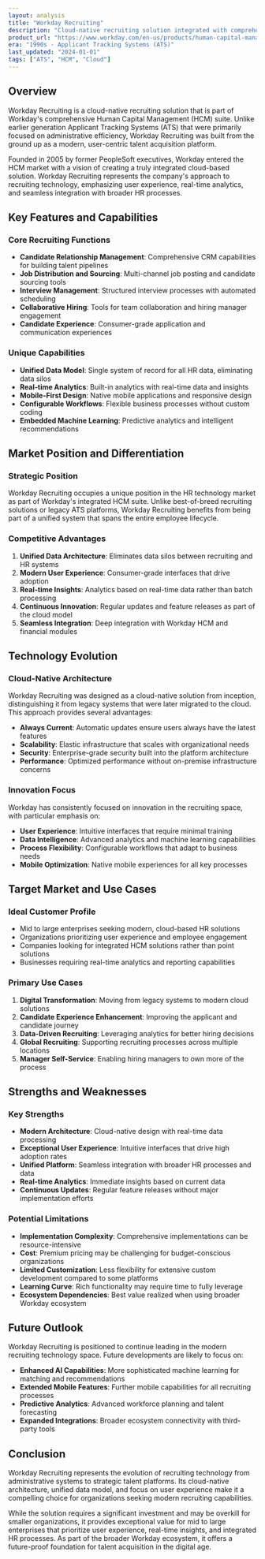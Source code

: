 ```yaml
---
layout: analysis
title: "Workday Recruiting"
description: "Cloud-native recruiting solution integrated with comprehensive human capital management capabilities."
product_url: "https://www.workday.com/en-us/products/human-capital-management/recruiting.html"
era: "1990s - Applicant Tracking Systems (ATS)"
last_updated: "2024-01-01"
tags: ["ATS", "HCM", "Cloud"]
---
```


## Overview

Workday Recruiting is a cloud-native recruiting solution that is part of Workday's comprehensive Human Capital Management (HCM) suite. Unlike earlier generation Applicant Tracking Systems (ATS) that were primarily focused on administrative efficiency, Workday Recruiting was built from the ground up as a modern, user-centric talent acquisition platform.

Founded in 2005 by former PeopleSoft executives, Workday entered the HCM market with a vision of creating a truly integrated cloud-based solution. Workday Recruiting represents the company's approach to recruiting technology, emphasizing user experience, real-time analytics, and seamless integration with broader HR processes.

## Key Features and Capabilities

### Core Recruiting Functions

- **Candidate Relationship Management**: Comprehensive CRM capabilities for building talent pipelines
- **Job Distribution and Sourcing**: Multi-channel job posting and candidate sourcing tools
- **Interview Management**: Structured interview processes with automated scheduling
- **Collaborative Hiring**: Tools for team collaboration and hiring manager engagement
- **Candidate Experience**: Consumer-grade application and communication experiences

### Unique Capabilities

- **Unified Data Model**: Single system of record for all HR data, eliminating data silos
- **Real-time Analytics**: Built-in analytics with real-time data and insights
- **Mobile-First Design**: Native mobile applications and responsive design
- **Configurable Workflows**: Flexible business processes without custom coding
- **Embedded Machine Learning**: Predictive analytics and intelligent recommendations

## Market Position and Differentiation

### Strategic Position

Workday Recruiting occupies a unique position in the HR technology market as part of Workday's integrated HCM suite. Unlike best-of-breed recruiting solutions or legacy ATS platforms, Workday Recruiting benefits from being part of a unified system that spans the entire employee lifecycle.

### Competitive Advantages

1. **Unified Data Architecture**: Eliminates data silos between recruiting and HR systems
2. **Modern User Experience**: Consumer-grade interfaces that drive adoption
3. **Real-time Insights**: Analytics based on real-time data rather than batch processing
4. **Continuous Innovation**: Regular updates and feature releases as part of the cloud model
5. **Seamless Integration**: Deep integration with Workday HCM and financial modules

## Technology Evolution

### Cloud-Native Architecture

Workday Recruiting was designed as a cloud-native solution from inception, distinguishing it from legacy systems that were later migrated to the cloud. This approach provides several advantages:

- **Always Current**: Automatic updates ensure users always have the latest features
- **Scalability**: Elastic infrastructure that scales with organizational needs
- **Security**: Enterprise-grade security built into the platform architecture
- **Performance**: Optimized performance without on-premise infrastructure concerns

### Innovation Focus

Workday has consistently focused on innovation in the recruiting space, with particular emphasis on:

- **User Experience**: Intuitive interfaces that require minimal training
- **Data Intelligence**: Advanced analytics and machine learning capabilities
- **Process Flexibility**: Configurable workflows that adapt to business needs
- **Mobile Optimization**: Native mobile experiences for all key processes

## Target Market and Use Cases

### Ideal Customer Profile

- Mid to large enterprises seeking modern, cloud-based HR solutions
- Organizations prioritizing user experience and employee engagement
- Companies looking for integrated HCM solutions rather than point solutions
- Businesses requiring real-time analytics and reporting capabilities

### Primary Use Cases

1. **Digital Transformation**: Moving from legacy systems to modern cloud solutions
2. **Candidate Experience Enhancement**: Improving the applicant and candidate journey
3. **Data-Driven Recruiting**: Leveraging analytics for better hiring decisions
4. **Global Recruiting**: Supporting recruiting processes across multiple locations
5. **Manager Self-Service**: Enabling hiring managers to own more of the process

## Strengths and Weaknesses

### Key Strengths

- **Modern Architecture**: Cloud-native design with real-time data processing
- **Exceptional User Experience**: Intuitive interfaces that drive high adoption rates
- **Unified Platform**: Seamless integration with broader HR processes and data
- **Real-time Analytics**: Immediate insights based on current data
- **Continuous Updates**: Regular feature releases without major implementation efforts

### Potential Limitations

- **Implementation Complexity**: Comprehensive implementations can be resource-intensive
- **Cost**: Premium pricing may be challenging for budget-conscious organizations
- **Limited Customization**: Less flexibility for extensive custom development compared to some platforms
- **Learning Curve**: Rich functionality may require time to fully leverage
- **Ecosystem Dependencies**: Best value realized when using broader Workday ecosystem

## Future Outlook

Workday Recruiting is positioned to continue leading in the modern recruiting technology space. Future developments are likely to focus on:

- **Enhanced AI Capabilities**: More sophisticated machine learning for matching and recommendations
- **Extended Mobile Features**: Further mobile capabilities for all recruiting processes
- **Predictive Analytics**: Advanced workforce planning and talent forecasting
- **Expanded Integrations**: Broader ecosystem connectivity with third-party tools

## Conclusion

Workday Recruiting represents the evolution of recruiting technology from administrative systems to strategic talent platforms. Its cloud-native architecture, unified data model, and focus on user experience make it a compelling choice for organizations seeking modern recruiting capabilities.

While the solution requires a significant investment and may be overkill for smaller organizations, it provides exceptional value for mid to large enterprises that prioritize user experience, real-time insights, and integrated HR processes. As part of the broader Workday ecosystem, it offers a future-proof foundation for talent acquisition in the digital age.